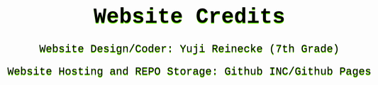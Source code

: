 <style>
    body {
        text-align:center;
        color:black;
        font-family:"Courier New", Courier, monospace;
        text-shadow:rgb(115, 255, 0) 0 2px; 
        font-size:x-large;
    }
</style>

# Website Credits

Website Design/Coder: Yuji Reinecke (7th Grade)




Website Hosting and REPO Storage: Github INC/Github Pages